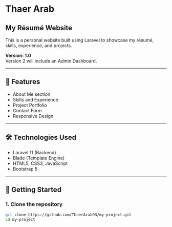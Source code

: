 # Thaer Arab

## My Résumé Website

This is a personal website built using Laravel to showcase my résumé, skills, experience, and projects.

**Version: 1.0**  
Version 2 will include an Admin Dashboard.

---

## 🔧 Features

- About Me section  
- Skills and Experience  
- Project Portfolio  
- Contact Form  
- Responsive Design  

---

## 🛠 Technologies Used

- Laravel 11 (Backend)  
- Blade (Template Engine)  
- HTML5, CSS3, JavaScript  
- Bootstrap 5

---

## 🚀 Getting Started

### 1. Clone the repository

```bash
git clone https://github.com/ThaerArab93/my-project.git
cd my-project
